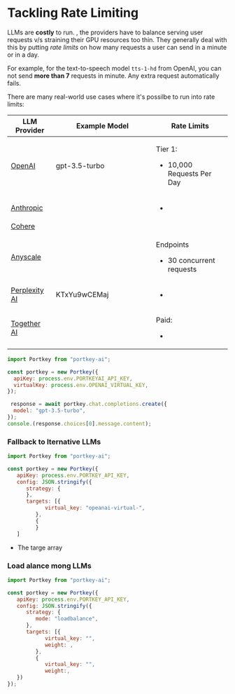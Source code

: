 # Tackling Rate Limiting

LLMs are **costly** to run. , the providers have to balance serving user requests v/s straining their GPU resources too thin. They generally deal with this by putting _rate limits_ on how many requests a user can send in a minute or in a day.&#x20;

For example, for the text-to-speech model `tts-1-hd` from OpenAI, you can not send **more than 7** requests in minute. Any extra request automatically fails.&#x20;

There are many real-world use cases where it's possilbe to run into rate limits:

<table><thead><tr><th>LLM Provider</th><th width="213">Example Model</th><th>Rate Limits</th></tr></thead><tbody><tr><td><a href="https://platform.openai.com/docs/guides/rate-limits/usage-tiers">OpenAI</a> </td><td>gpt-3.5-turbo</td><td><p>Tier 1: </p><ul><li>10,000 Requests Per Day</li></ul></td></tr><tr><td><a href="https://docs.anthropic.com/claude/reference/errors-and-rate-limits">Anthropic</a></td><td></td><td><p></p><ul><li></li></ul></td></tr><tr><td><a href="https://docs.cohere.com/docs/going-live#trial-key-limitations">Cohere</a></td><td></td><td></td></tr><tr><td><a href="https://www.anyscale.com/endpoints">Anyscale</a></td><td></td><td><p>Endpoints</p><ul><li>30 concurrent requests</li></ul></td></tr><tr><td><a href="https://docs.perplexity.ai/docs/rate-limits">Perplexity AI</a></td><td>KTxYu9wCEMaj</td><td><ul><li></li></ul></td></tr><tr><td><a href="https://docs.together.ai/docs/rate-limits">Together AI</a></td><td></td><td><p>Paid:</p><ul><li></li></ul></td></tr></tbody></table>



```javascript
import Portkey from "portkey-ai";

const portkey = new Portkey({
  apiKey: process.env.PORTKEYAI_API_KEY,
  virtualKey: process.env.OPENAI_VIRTUAL_KEY,
});

 response = await portkey.chat.completions.create({
  model: "gpt-3.5-turbo",
});
console.(response.choices[0].message.content);

```

### Fallback to lternative LLMs

```javascript
import Portkey from "portkey-ai";

const portkey = new Portkey({
   apiKey: process.env.PORTKEY_API_KEY,
   config: JSON.stringify({
      strategy: {
      },
      targets: [{
            virtual_key: "opeanai-virtual-",
         },
         {
         }
   ]
```

* The targe array&#x20;

### &#x20;Load alance mong LLMs&#x20;

```javascript
import Portkey from "portkey-ai";

const portkey = new Portkey({
   apiKey: process.env.PORTKEY_API_KEY,
   config: JSON.stringify({
      strategy: {
         mode: "loadbalance",
      },
      targets: [{
            virtual_key: "",
            weight: ,
         },
         {
            virtual_key: "",
            weight:,
   })
});
```
